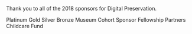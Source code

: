 Thank you to all of the 2018 sponsors for Digital Preservation.

Platinum
Gold
Silver
Bronze
Museum Cohort Sponsor
Fellowship Partners
Childcare Fund

